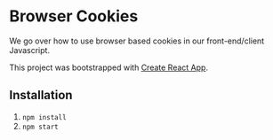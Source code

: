 # Browser Cookies

We go over how to use browser based cookies in our front-end/client Javascript.

This project was bootstrapped with [Create React App](https://github.com/facebook/create-react-app).

## Installation

1. `npm install`
1. `npm start`
